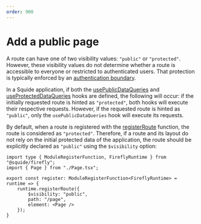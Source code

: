```yaml
---
order: 900
---
```


# Add a public page

A route can have one of two visibility values: `"public"` or `"protected"`. However, these visibility values do not determine whether a route is accessible to everyone or restricted to authenticated users. That protection is typically enforced by an [authentication boundary](./add-authentication.md#add-an-authentication-boundary).

In a Squide application, if both the [usePublicDataQueries](../reference/tanstack-query/usePublicDataQueries.md) and [useProtectedDataQueries](../reference/tanstack-query/useProtectedDataQueries.md) hooks are defined, the following will occur: if the initially requested route is hinted as `"protected"`, both hooks will execute their respective requests. However, if the requested route is hinted as `"public"`, only the `usePublicDataQueries` hook will execute its requests.

By default, when a route is registered with the [registerRoute](../reference/runtime/runtime-class.md#register-routes) function, the route is considered as `"protected"`. Therefore, if a route and its layout do not rely on the initial protected data of the application, the route should be explicitly declared as `"public"` using the `$visibility` option:

```tsx !#6 src/register.tsx
import type { ModuleRegisterFunction, FireflyRuntime } from "@squide/firefly";
import { Page } from "./Page.tsx";

export const register: ModuleRegisterFunction<FireflyRuntime> = runtime => {
    runtime.registerRoute({
        $visibility: "public",
        path: "/page",
        element: <Page />
    });
}
```
